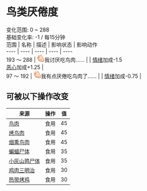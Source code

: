 # 鸟类<nobr>厌倦度</nobr>  
变化范围: 0 ~ 288  
基础变化率: -1 / 每15分钟  
范围  |  名称  |  描述  |  影响状态  |  影响动作  
----  |  ----  |  ----  |  ----  |  ----  
193 ～ 288  |  <img decoding="async" src="Sprite/SaturationBirds.png" style="width:20px;">我讨厌吃鸟肉……  |    |  [情绪](Morale.md)加成-1.5<br>[恶心](Nausea.md)加成+1.25  |    
97 ～ 192  |  <img decoding="async" src="Sprite/SaturationBirds.png" style="width:20px;">我有点厌倦吃鸟肉了……  |    |  [情绪](Morale.md)加成-0.75  |    
## 可被以下操作改变  
来源  |  操作  |  值  
----  |  ----  |  ----  
[鸟肉](BirdMeat.md)  |  食用  |  45  
[烤鸟肉](BirdMeatCooked.md)  |  食用  |  45  
[烟熏鸟肉](BirdMeatSmoked.md)  |  食用  |  45  
[蝙蝠尸体](Bat.md)  |  食用  |  35  
[小灰山鹑尸体](PartridgeChickDead.md)  |  食用  |  35  
[鸡肉三明治](ChickenSandwich.md)  |  食用  |  30  
[热带烤鸡](IslandChicken.md)  |  食用  |  30  
